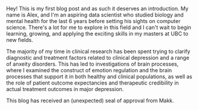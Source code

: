Hey! This is my first blog post and as such it deserves an introduction. My name is Alex, and I'm an aspiring data scientist who studied biology and mental health for the last 6 years before setting his sights on computer science. There's a lot for me to explore in this field and I can't wait to begin learning, growing, and applying the exciting skills in my masters at UBC to new fields.

The majority of my time in clinical research has been spent trying to clarify diagnostic and treatment factors related to clinical depression and a range of anxeity disorders. This has led to investigations of brain processes, where I examined the construct of emotion regulation and the brain processes that support it in both healthy and clinical populations, as well as the role of patient outcome expectancies and therapeutic credibility in actual treatment outcomes in major depression. 

This blog has received an (unexpected) seal of approval from Makk.